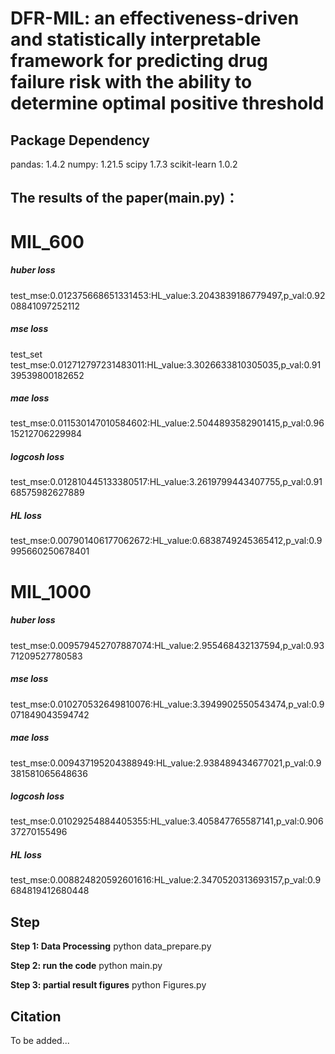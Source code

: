 # __DFR-MIL: an effectiveness-driven and statistically interpretable framework for predicting drug failure risk with the ability to determine optimal positive threshold__

## __Package Dependency__

pandas: 1.4.2 
numpy: 1.21.5 
scipy 1.7.3 
scikit-learn 1.0.2 

## __The results of the paper(main.py)：__

# MIL_600
##### huber loss #####
test_mse:0.012375668651331453:HL_value:3.2043839186779497,p_val:0.9208841097252112

##### mse loss #####
test_set
test_mse:0.012712797231483011:HL_value:3.3026633810305035,p_val:0.9139539800182652

##### mae loss #####
test_mse:0.011530147010584602:HL_value:2.5044893582901415,p_val:0.9615212706229984

##### logcosh loss #####
test_mse:0.012810445133380517:HL_value:3.2619799443407755,p_val:0.9168575982627889

##### HL loss #####
test_mse:0.007901406177062672:HL_value:0.6838749245365412,p_val:0.9995660250678401

# MIL_1000
##### huber loss #####
test_mse:0.009579452707887074:HL_value:2.955468432137594,p_val:0.9371209527780583

##### mse loss #####
test_mse:0.010270532649810076:HL_value:3.3949902550543474,p_val:0.9071849043594742

##### mae loss #####
test_mse:0.009437195204388949:HL_value:2.938489434677021,p_val:0.9381581065648636

##### logcosh loss #####
test_mse:0.01029254884405355:HL_value:3.405847765587141,p_val:0.90637270155496

##### HL loss #####
test_mse:0.008824820592601616:HL_value:2.3470520313693157,p_val:0.9684819412680448

## Step

__Step 1: Data Processing__ 
python data_prepare.py

__Step 2: run the code__ 
python main.py

__Step 3: partial result figures__ 
python Figures.py

## __Citation__ 
To be added...
